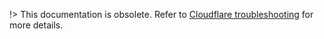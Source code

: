 !> This documentation is obsolete. Refer to [Cloudflare troubleshooting](https://support.cloudflare.com/hc/en-us/categories/200276217-Troubleshooting) for more details.